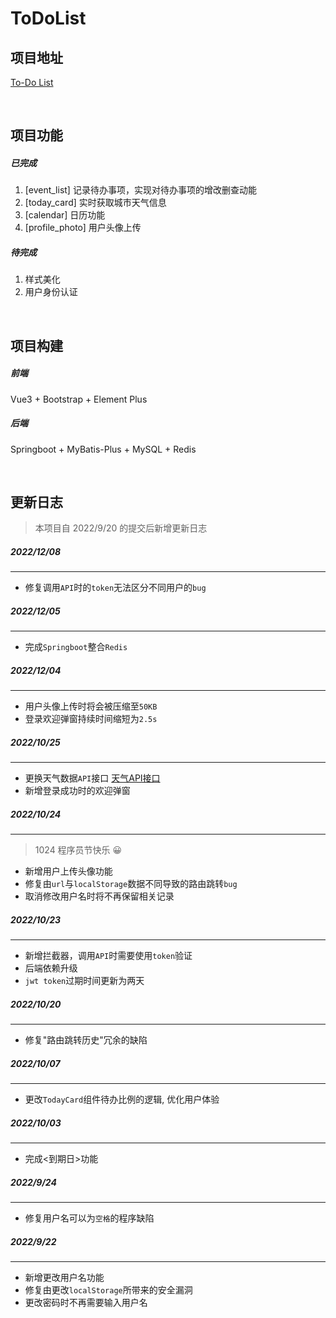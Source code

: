 # ToDoList

## 项目地址

[To-Do List](http://152.136.154.181:4547/todo/login)

<br/>

## 项目功能

##### 已完成

1. [event_list] 记录待办事项，实现对待办事项的增改删查动能
2. [today_card] 实时获取城市天气信息
3. [calendar] 日历功能
4. [profile_photo] 用户头像上传

##### 待完成

1. 样式美化
2. 用户身份认证

<br/>

## 项目构建

##### 前端

Vue3 + Bootstrap + Element Plus 

##### 后端

Springboot + MyBatis-Plus + MySQL + Redis

<br/>

## 更新日志

> 本项目自 2022/9/20 的提交后新增更新日志

##### 2022/12/08

---

- 修复调用`API`时的`token`无法区分不同用户的`bug`

##### 2022/12/05

---

- 完成`Springboot`整合`Redis`

##### 2022/12/04

---

- 用户头像上传时将会被压缩至`50KB`
- 登录欢迎弹窗持续时间缩短为`2.5s`

##### 2022/10/25

---

- 更换天气数据`API`接口   [天气API接口](http://www.tianqiapi.com/)
- 新增登录成功时的欢迎弹窗

##### 2022/10/24

---

> 1024 程序员节快乐 😀

- 新增用户上传头像功能
- 修复由`url`与`localStorage`数据不同导致的路由跳转`bug`
- 取消修改用户名时将不再保留相关记录

##### 2022/10/23

---

- 新增拦截器，调用`API`时需要使用`token`验证
- 后端依赖升级
- `jwt token`过期时间更新为两天

##### 2022/10/20

---

- 修复"路由跳转历史"冗余的缺陷

##### 2022/10/07

---

- 更改`TodayCard`组件待办比例的逻辑, 优化用户体验

##### 2022/10/03

---

- 完成<到期日>功能

##### 2022/9/24

---

- 修复用户名可以为`空格`的程序缺陷

##### 2022/9/22

---

- 新增更改用户名功能
- 修复由更改`localStorage`所带来的安全漏洞
- 更改密码时不再需要输入用户名